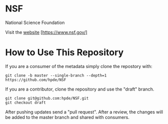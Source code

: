 # NSF

National Science Foundation

Visit the [website](https://www.nsf.gov/) [https://www.nsf.gov/]


# How to Use This Repository

If you are a consumer of the metadata simply clone the repostory with:

````
git clone -b master --single-branch --depth=1 https://github.com/hpde/NSF
````

If you are a contributor, clone the repository and use the "draft" branch.
````
git clone git@github.com:hpde/NSF.git
git checkout draft
````

After pushing updates send a "pull request". After a review, the changes
will be added to the master branch and shared with consumers.

